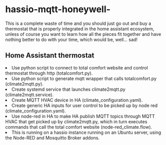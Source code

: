 # hassio-mqtt-honeywell-

This is a complete waste of time and you should just go out and buy a thermostat that is properly integrated in the home assistant ecosystem, unless of course you want to learn how all the pieces fit together and have nothing better to do with your time, which would be, well... sad!
<h2>Home Assistant thermostat</h2>
<li>Use python script to connect to total comfort website and control thermostat through http (totalcomfort.py).
<li>Use python script to generate mqtt wrapper that calls totalcomfort.py (climate2mqtt.py).
<li>Create systemd service that launches climate2mqtt.py (climate2mqtt.service).
<li>Create MQTT HVAC device in HA (climate_configuration.yaml).
<li>Create generic HA inputs for user control to be picked up by node red (climate_configuration.yaml).
<li>Use node-red in HA to make HA publish MQTT topics through MQTT HVAC that get picked up by climate2mqtt.py, which in turn executes commands that call the total comfort website (node-red_climate.flow).
  <li>This is running on a hassio instance running on an Ubuntu server, using the Node-RED and Mosquitto Broker addons.

